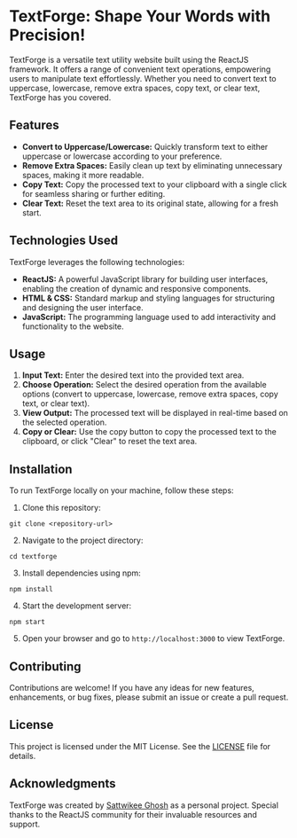 # TextForge: Shape Your Words with Precision!

TextForge is a versatile text utility website built using the ReactJS framework. It offers a range of convenient text operations, empowering users to manipulate text effortlessly. Whether you need to convert text to uppercase, lowercase, remove extra spaces, copy text, or clear text, TextForge has you covered.

## Features

- **Convert to Uppercase/Lowercase:** Quickly transform text to either uppercase or lowercase according to your preference.
- **Remove Extra Spaces:** Easily clean up text by eliminating unnecessary spaces, making it more readable.
- **Copy Text:** Copy the processed text to your clipboard with a single click for seamless sharing or further editing.
- **Clear Text:** Reset the text area to its original state, allowing for a fresh start.

## Technologies Used

TextForge leverages the following technologies:

- **ReactJS:** A powerful JavaScript library for building user interfaces, enabling the creation of dynamic and responsive components.
- **HTML & CSS:** Standard markup and styling languages for structuring and designing the user interface.
- **JavaScript:** The programming language used to add interactivity and functionality to the website.

## Usage

1. **Input Text:** Enter the desired text into the provided text area.
2. **Choose Operation:** Select the desired operation from the available options (convert to uppercase, lowercase, remove extra spaces, copy text, or clear text).
3. **View Output:** The processed text will be displayed in real-time based on the selected operation.
4. **Copy or Clear:** Use the copy button to copy the processed text to the clipboard, or click "Clear" to reset the text area.

## Installation

To run TextForge locally on your machine, follow these steps:

1. Clone this repository:

```
git clone <repository-url>
```

2. Navigate to the project directory:

```
cd textforge
```

3. Install dependencies using npm:

```
npm install
```

4. Start the development server:

```
npm start
```

5. Open your browser and go to `http://localhost:3000` to view TextForge.

## Contributing

Contributions are welcome! If you have any ideas for new features, enhancements, or bug fixes, please submit an issue or create a pull request.

## License

This project is licensed under the MIT License. See the [LICENSE]([LICENSE](https://github.com/sattwikeeg100/TextForge/tree/main)) file for details.

## Acknowledgments

TextForge was created by [Sattwikee Ghosh](https://www.linkedin.com/in/sattwikeeghosh) as a personal project. Special thanks to the ReactJS community for their invaluable resources and support.

